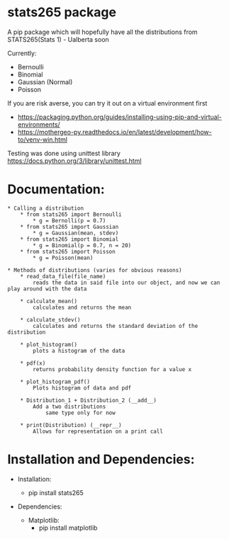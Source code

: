 # stats265 package
A pip package which will hopefully have all the distributions from STATS265(Stats 1) - Ualberta soon


Currently:
* Bernoulli
* Binomial
* Gaussian (Normal)
* Poisson



If you are risk averse, you can try it out on a virtual environment first
* https://packaging.python.org/guides/installing-using-pip-and-virtual-environments/
* https://mothergeo-py.readthedocs.io/en/latest/development/how-to/venv-win.html


Testing was done using unittest library https://docs.python.org/3/library/unittest.html

# Documentation:
    * Calling a distribution
        * from stats265 import Bernoulli
            * g = Bernolli(p = 0.7)
        * from stats265 import Gaussian
            * g = Gaussian(mean, stdev)
        * from stats265 import Binomial
            * g = Binomial(p = 0.7, n = 20)
        * from stats265 import Poisson
            * g = Poisson(mean)

    * Methods of distributions (varies for obvious reasons)
        * read_data_file(file_name)
            reads the data in said file into our object, and now we can play around with the data

        * calculate_mean()
            calculates and returns the mean
            
        * calculate_stdev()
            calculates and returns the standard deviation of the distribution

        * plot_histogram()
            plots a histogram of the data

        * pdf(x)
            returns probability density function for a value x

        * plot_histogram_pdf()
            Plots histogram of data and pdf

        * Distribution_1 + Distribution_2 (__add__)
            Add a two distributions
                same type only for now

        * print(Distribution) (__repr__)
            Allows for representation on a print call
    


# Installation and Dependencies:
* Installation:
    * pip install stats265
 
* Dependencies:
    * Matplotlib:
        * pip install matplotlib

